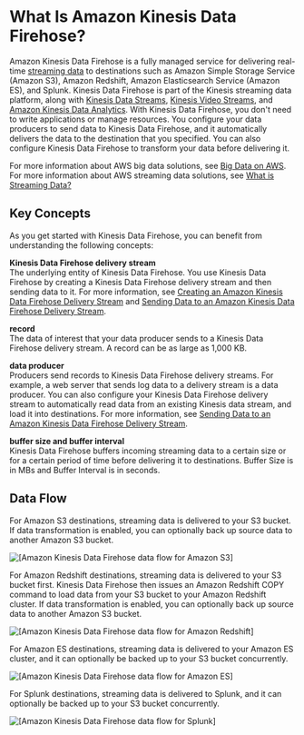 # What Is Amazon Kinesis Data Firehose?<a name="what-is-this-service"></a>

Amazon Kinesis Data Firehose is a fully managed service for delivering real\-time [streaming data](http://aws.amazon.com/streaming-data/) to destinations such as Amazon Simple Storage Service \(Amazon S3\), Amazon Redshift, Amazon Elasticsearch Service \(Amazon ES\), and Splunk\. Kinesis Data Firehose is part of the Kinesis streaming data platform, along with [Kinesis Data Streams](https://docs.aws.amazon.com/kinesis/latest/dev/), [Kinesis Video Streams](https://docs.aws.amazon.com/kinesisvideostreams/latest/dg/), and [Amazon Kinesis Data Analytics](https://docs.aws.amazon.com/kinesisanalytics/latest/dev/)\. With Kinesis Data Firehose, you don't need to write applications or manage resources\. You configure your data producers to send data to Kinesis Data Firehose, and it automatically delivers the data to the destination that you specified\. You can also configure Kinesis Data Firehose to transform your data before delivering it\.

For more information about AWS big data solutions, see [Big Data on AWS](http://aws.amazon.com/big-data/)\. For more information about AWS streaming data solutions, see [What is Streaming Data?](http://aws.amazon.com/streaming-data/)

## Key Concepts<a name="key-concepts"></a>

As you get started with Kinesis Data Firehose, you can benefit from understanding the following concepts:

**Kinesis Data Firehose delivery stream**  
The underlying entity of Kinesis Data Firehose\. You use Kinesis Data Firehose by creating a Kinesis Data Firehose delivery stream and then sending data to it\. For more information, see [Creating an Amazon Kinesis Data Firehose Delivery Stream](basic-create.md) and [Sending Data to an Amazon Kinesis Data Firehose Delivery Stream](basic-write.md)\.

**record**  
The data of interest that your data producer sends to a Kinesis Data Firehose delivery stream\. A record can be as large as 1,000 KB\.

**data producer**  
Producers send records to Kinesis Data Firehose delivery streams\. For example, a web server that sends log data to a delivery stream is a data producer\. You can also configure your Kinesis Data Firehose delivery stream to automatically read data from an existing Kinesis data stream, and load it into destinations\. For more information, see [Sending Data to an Amazon Kinesis Data Firehose Delivery Stream](basic-write.md)\.

**buffer size and buffer interval**  
Kinesis Data Firehose buffers incoming streaming data to a certain size or for a certain period of time before delivering it to destinations\. Buffer Size is in MBs and Buffer Interval is in seconds\.

## Data Flow<a name="data-flow-diagrams"></a>

For Amazon S3 destinations, streaming data is delivered to your S3 bucket\. If data transformation is enabled, you can optionally back up source data to another Amazon S3 bucket\.

![\[Amazon Kinesis Data Firehose data flow for Amazon S3\]](http://docs.aws.amazon.com/firehose/latest/dev/images/fh-flow-s3.png)

For Amazon Redshift destinations, streaming data is delivered to your S3 bucket first\. Kinesis Data Firehose then issues an Amazon Redshift COPY command to load data from your S3 bucket to your Amazon Redshift cluster\. If data transformation is enabled, you can optionally back up source data to another Amazon S3 bucket\.

![\[Amazon Kinesis Data Firehose data flow for Amazon Redshift\]](http://docs.aws.amazon.com/firehose/latest/dev/images/fh-flow-rs.png)

For Amazon ES destinations, streaming data is delivered to your Amazon ES cluster, and it can optionally be backed up to your S3 bucket concurrently\.

![\[Amazon Kinesis Data Firehose data flow for Amazon ES\]](http://docs.aws.amazon.com/firehose/latest/dev/images/fh-flow-es.png)

For Splunk destinations, streaming data is delivered to Splunk, and it can optionally be backed up to your S3 bucket concurrently\. 

![\[Amazon Kinesis Data Firehose data flow for Splunk\]](http://docs.aws.amazon.com/firehose/latest/dev/images/fh-flow-splunk.png)
